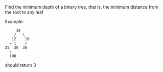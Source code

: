 Find the minimum depth of a binary tree, that is,
the minimum distance from the root to any leaf

Example:
```
     10
    /   \
   12    15
  / \    /
25  30  36
  \ 
  100
```
should return 3
